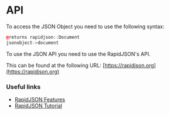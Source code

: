 # API

To access the JSON Object you need to use the following syntax:

```cpp
@returns rapidjson::Document
jsonobject->document
```

To use the JSON API you need to use the RapidJSON's API.

This can be found at the following URL: [https://rapidjson.org](https://rapidjson.org)

### Useful links

- [RapidJSON Features](https://rapidjson.org/md_doc_features.html)
- [RapidJSON Tutorial](https://rapidjson.org/md_doc_tutorial.html)
